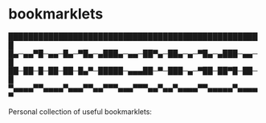 # bookmarklets

███████████████████████████████████████████████████
█▄─▄▄▀█─▄▄─█▄─▀█▄─▄███▄─▄▄─██▀▄─██▄─▄─▀█▄─▄███─▄▄─█
██─██─█─██─██─█▄▀─█████─▄▄▄██─▀─███─▄─▀██─██▀█─██─█
▀▄▄▄▄▀▀▄▄▄▄▀▄▄▄▀▀▄▄▀▀▀▄▄▄▀▀▀▄▄▀▄▄▀▄▄▄▄▀▀▄▄▄▄▄▀▄▄▄▄▀

Personal collection of useful bookmarklets:

